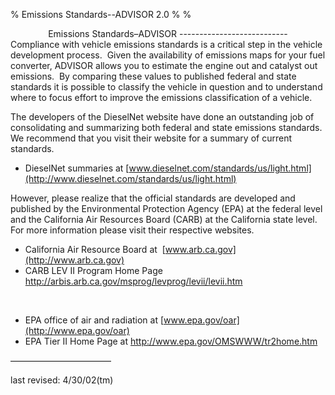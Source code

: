 % Emissions Standards--ADVISOR 2.0
% 
% 

<center>
Emissions Standards–ADVISOR
---------------------------

</center>
Compliance with vehicle emissions standards is a critical step in the
vehicle development process.  Given the availability of emissions maps
for your fuel converter, ADVISOR allows you to estimate the engine out
and catalyst out emissions.  By comparing these values to published
federal and state standards it is possible to classify the vehicle in
question and to understand where to focus effort to improve the
emissions classification of a vehicle.  

The developers of the DieselNet website have done an outstanding job of
consolidating and summarizing both federal and state emissions
standards. We recommend that you visit their website for a summary of
current standards.  

-   DieselNet summaries at
    [www.dieselnet.com/standards/us/light.html](http://www.dieselnet.com/standards/us/light.html)

However, please realize that the official standards are developed and
published by the Environmental Protection Agency (EPA) at the federal
level and the California Air Resources Board (CARB) at the California
state level.  For more information please visit their respective
websites.

-   California Air Resource Board at 
    [www.arb.ca.gov](http://www.arb.ca.gov)
-   CARB LEV II Program Home Page
    <http://arbis.arb.ca.gov/msprog/levprog/levii/levii.htm>

 

-   EPA office of air and radiation at
    [www.epa.gov/oar](http://www.epa.gov/oar)
-   EPA Tier II Home Page at <http://www.epa.gov/OMSWWW/tr2home.htm>

———————————–

last revised: 4/30/02(tm)
